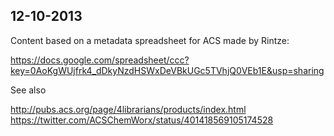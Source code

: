 ## 12-10-2013

Content based on a metadata spreadsheet for ACS made by Rintze:

https://docs.google.com/spreadsheet/ccc?key=0AoKgWUjfrk4_dDkyNzdHSWxDeVBkUGc5TVhjQ0VEb1E&usp=sharing

See also

http://pubs.acs.org/page/4librarians/products/index.html
https://twitter.com/ACSChemWorx/status/401418569105174528
